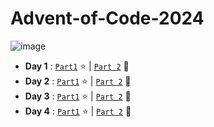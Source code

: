# Advent-of-Code-2024
![image](https://github.com/user-attachments/assets/6c3919c4-4754-4c70-8871-16bb6b85fe90)





- **Day 1** : [`Part1`](/day01/src/part1.rs) :star: | [`Part 2`](/day01/src/part2.rs) :star2:
- **Day 2** : [`Part1`](/day02/src/part1.rs) :star: | [`Part 2`](/day02/src/part2.rs) :star2:
- **Day 3** : [`Part1`](/day03/src/part1.rs) :star: | [`Part 2`](/day03/src/part2.rs) :star2:
- **Day 4** : [`Part1`](/day03/src/grid.rs) :star: | [`Part 2`](/day03/src/grid.rs) :star2:
